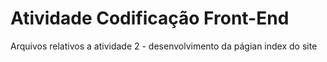 # Atividade Codificação Front-End
Arquivos relativos a atividade 2 - desenvolvimento da págian index do site
